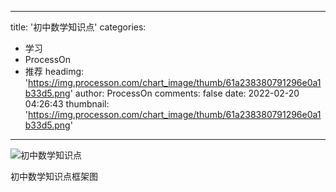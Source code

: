 
---
title: '初中数学知识点'
categories: 
 - 学习
 - ProcessOn
 - 推荐
headimg: 'https://img.processon.com/chart_image/thumb/61a238380791296e0a1b33d5.png'
author: ProcessOn
comments: false
date: 2022-02-20 04:26:43
thumbnail: 'https://img.processon.com/chart_image/thumb/61a238380791296e0a1b33d5.png'
---

<div>   
<img class="thumb" alt="初中数学知识点" src="https://img.processon.com/chart_image/thumb/61a238380791296e0a1b33d5.png" referrerpolicy="no-referrer">
<p>初中数学知识点框架图</p>  
</div>
            